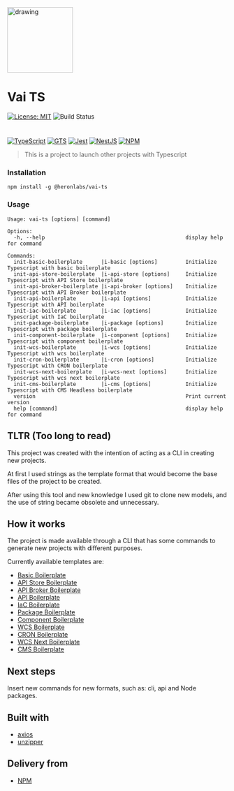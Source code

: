<img src="https://public-static-heronlabs.s3.amazonaws.com/images/vai-ts/vai-ts.png" alt="drawing" width="150"/>

# Vai TS

[![License: MIT](https://img.shields.io/badge/License-MIT-yellow.svg)](https://opensource.org/licenses/MIT)
![Build Status](https://github.com/heronlabs/vai-ts/actions/workflows/main.yml/badge.svg?branch=main)

#

[![TypeScript](https://img.shields.io/badge/typescript-%23007ACC.svg?style=for-the-badge&logo=typescript&logoColor=white)](https://www.typescriptlang.org)
[![GTS](https://img.shields.io/badge/GTS-4285F4?style=for-the-badge&logo=google&logoColor=white)](https://github.com/google/gts)
[![Jest](https://img.shields.io/badge/-jest-%23C21325?style=for-the-badge&logo=jest&logoColor=white)](https://github.com/facebook/jest)
[![NestJS](https://img.shields.io/badge/nestjs-%23E0234E.svg?style=for-the-badge&logo=nestjs&logoColor=white)](https://docs.nestjs.com/)
[![NPM](https://img.shields.io/npm/v/@heronlabs/vai-ts?style=for-the-badge)](https://www.npmjs.com/package/@heronlabs/vai-ts)

> This is a project to launch other projects with Typescript

### Installation

```
npm install -g @heronlabs/vai-ts
```

### Usage

```
Usage: vai-ts [options] [command]

Options:
  -h, --help                                             display help for command

Commands:
  init-basic-boilerplate      |i-basic [options]         Initialize Typescript with basic boilerplate
  init-api-store-boilerplate  |i-api-store [options]     Initialize Typescript with API Store boilerplate
  init-api-broker-boilerplate |i-api-broker [options]    Initialize Typescript with API Broker boilerplate
  init-api-boilerplate        |i-api [options]           Initialize Typescript with API boilerplate
  init-iac-boilerplate        |i-iac [options]           Initialize Typescript with IaC boilerplate
  init-package-boilerplate    |i-package [options]       Initialize Typescript with package boilerplate
  init-component-boilerplate  |i-component [options]     Initialize Typescript with component boilerplate
  init-wcs-boilerplate        |i-wcs [options]           Initialize Typescript with wcs boilerplate
  init-cron-boilerplate       |i-cron [options]          Initialize Typescript with CRON boilerplate
  init-wcs-next-boilerplate   |i-wcs-next [options]      Initialize Typescript with wcs next boilerplate
  init-cms-boilerplate        |i-cms [options]           Initialize Typescript with CMS Headless boilerplate
  version                                                Print current version
  help [command]                                         display help for command
```

## TLTR (Too long to read)

This project was created with the intention of acting as a CLI in creating new projects.

At first I used strings as the template format that would become the base files of the project to be created.

After using this tool and new knowledge I used git to clone new models, and the use of string became obsolete and unnecessary.

## How it works

The project is made available through a CLI that has some commands to generate new projects with different purposes.

Currently available templates are:

- [Basic Boilerplate](https://github.com/heronlabs/vai-ts-basic-boilerplate)
- [API Store Boilerplate](https://github.com/heronlabs/vai-ts-api-store-boilerplate)
- [API Broker Boilerplate](https://github.com/heronlabs/vai-ts-api-broker-boilerplate)
- [API Boilerplate](https://github.com/heronlabs/vai-ts-api-boilerplate)
- [IaC Boilerplate](https://github.com/heronlabs/vai-ts-iac-boilerplate)
- [Package Boilerplate](https://github.com/heronlabs/vai-ts-package-boilerplate)
- [Component Boilerplate](https://github.com/heronlabs/vai-ts-component-boilerplate)
- [WCS Boilerplate](https://github.com/heronlabs/vai-ts-wcs-boilerplate)
- [CRON Boilerplate](https://github.com/heronlabs/vai-ts-cron-boilerplate)
- [WCS Next Boilerplate](https://github.com/heronlabs/vai-ts-wcs-next-boilerplate)
- [CMS Boilerplate](https://github.com/heronlabs/vai-ts-cms-boilerplate)

## Next steps

Insert new commands for new formats, such as: cli, api and Node packages.

## Built with

- [axios](https://github.com/axios)
- [unzipper](https://github.com/ZJONSSON/node-unzipper)

## Delivery from

- [NPM](https://www.npmjs.com/package/@heronlabs/vai-ts)
